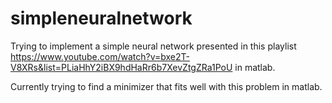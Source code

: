 # simpleneuralnetwork

Trying to implement a simple neural network presented in this playlist https://www.youtube.com/watch?v=bxe2T-V8XRs&list=PLiaHhY2iBX9hdHaRr6b7XevZtgZRa1PoU
in matlab. 

Currently trying to find a minimizer that fits well with this problem in matlab. 

